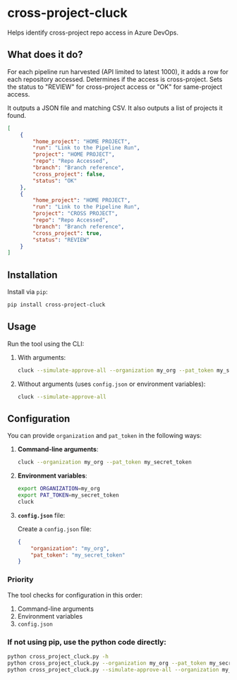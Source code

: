 # cross-project-cluck

Helps identify cross-project repo access in Azure DevOps.

## What does it do? 

For each pipeline run harvested (API limited to latest 1000), it adds a row for each repository accessed. Determines if the access is cross-project. Sets the status to "REVIEW" for cross-project access or "OK" for same-project access.

It outputs a JSON file and matching CSV. It also outputs a list of projects it found.

```json
[
    {
        "home_project": "HOME PROJECT",
        "run": "Link to the Pipeline Run",
        "project": "HOME PROJECT",
        "repo": "Repo Accessed",
        "branch": "Branch reference",
        "cross_project": false,
        "status": "OK"
    },
    {
        "home_project": "HOME PROJECT",
        "run": "Link to the Pipeline Run",
        "project": "CROSS PROJECT",
        "repo": "Repo Accessed",
        "branch": "Branch reference",
        "cross_project": true,
        "status": "REVIEW"
    }
]
```

## Installation

Install via `pip`:

```bash
pip install cross-project-cluck
```

## Usage

Run the tool using the CLI:

1. With arguments:

    ```bash
    cluck --simulate-approve-all --organization my_org --pat_token my_secret_token
    ```

2. Without arguments (uses `config.json` or environment variables):

    ```bash
    cluck --simulate-approve-all
    ```

## Configuration

You can provide `organization` and `pat_token` in the following ways:

1. **Command-line arguments**:

    ```bash
    cluck --organization my_org --pat_token my_secret_token
    ```

2. **Environment variables**:

    ```bash
    export ORGANIZATION=my_org
    export PAT_TOKEN=my_secret_token
    cluck
    ```

3. **`config.json`** file:

    Create a `config.json` file:

    ```json
    {
        "organization": "my_org",
        "pat_token": "my_secret_token"
    }
    ```

### Priority

The tool checks for configuration in this order:
1. Command-line arguments
2. Environment variables
3. `config.json`

### If not using pip, use the python code directly:

```bash
python cross_project_cluck.py -h
python cross_project_cluck.py --organization my_org --pat_token my_secret_token
python cross_project_cluck.py --simulate-approve-all --organization my_org --pat_token my_secret_token
```

